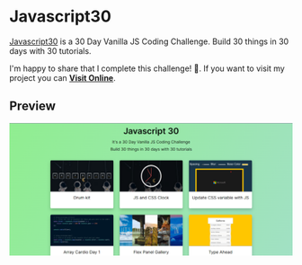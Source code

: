 # Javascript30
[Javascript30](https://javascript30.com/) is a 30 Day Vanilla JS Coding Challenge. Build 30 things in 30 days with 30 tutorials.

I'm happy to share that I complete this challenge! 🚀. If you want to visit my project you can **[Visit Online](#)**. 

## Preview
<img src="./preview.png" alt="preview"/>